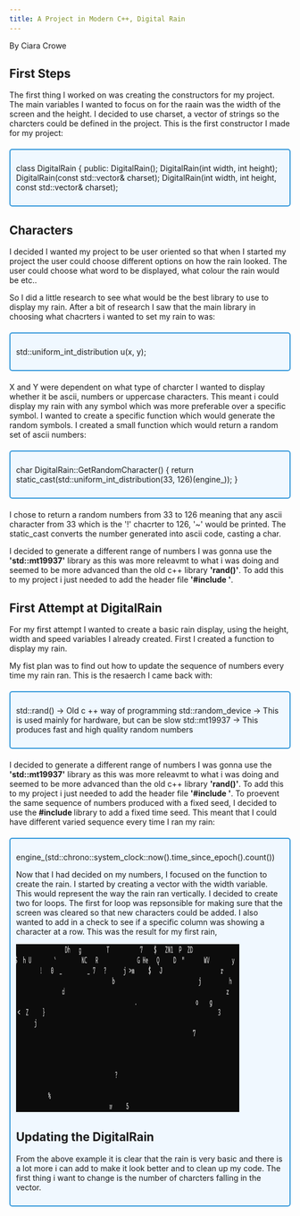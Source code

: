 ```yaml
---
title: A Project in Modern C++, Digital Rain
---
```


By Ciara Crowe

## First Steps
The first thing I worked on was creating the constructors for my project. The main variables I wanted to focus on for the raain was the width of the screen and the height. I decided to use charset, a vector of strings so the charcters could be defined in the project. This is the first constructor I made for my project:

<div style="border: 2px solid #3498db; padding: 10px; border-radius: 5px; background-color: #f0f8ff; margin: 20px 0;">
    <p>
 class DigitalRain
{
  public:
	  DigitalRain();
	  DigitalRain(int width, int height);
	  DigitalRain(const std::vector<std::string>& charset);
	  DigitalRain(int width, int height, const std::vector<std::string>& charset);
    </p>
</div>


## Characters

I decided I wanted my project to be user oriented so that when I started my project the user could choose different options on how the rain looked. The user could choose what word to be displayed, what colour the rain would be etc..

So I did a little research to see what would be the best library to use to display my rain. 
After a bit of research I saw that the main library in choosing what chacrters i wanted to set my rain to was: 

<div style="border: 2px solid #3498db; padding: 10px; border-radius: 5px; background-color: #f0f8ff; margin: 20px 0;">
    <p>
        std::uniform_int_distribution <int> u(x, y);
    </p>
</div>






X and Y were dependent on what type of charcter I wanted to display whether it be ascii, numbers or uppercase characters. This meant i could display my rain with any symbol which was more preferable over a specific symbol. 
I wanted to create a specific function which would generate the random symbols. I created a small function which would return a random set of ascii numbers: 




<div style="border: 2px solid #3498db; padding: 10px; border-radius: 5px; background-color: #f0f8ff; margin: 20px 0;">
    
char DigitalRain::GetRandomCharacter()
{
    return static_cast<char>(std::uniform_int_distribution<int>(33, 126)(engine_));
}
    
</div>




I chose to return a random numbers from 33 to 126 meaning that any ascii character from 33 which is the '!' chacrter to 126, '~' would be printed. The static_cast converts the number generated into ascii code, casting a char. 




I decided to generate a different range of numbers I was gonna use the **'std::mt19937'** library as this was more releavmt to what i was doing and seemed to be more advanced than the old c++ library **'rand()'**. To add this to my project i just needed to add the header file **'#include <random>'**. 


## First Attempt at DigitalRain

For my first attempt I wanted to create a basic rain display, using the height, width and speed variables I already created. First I created a function to display my rain. 

My fist plan was to find out how to update the sequence of numbers every time my rain ran. This is the resaerch I came back with:

<div style="border: 2px solid #3498db; padding: 10px; border-radius: 5px; background-color: #f0f8ff; margin: 20px 0;">
    
std::rand() -> Old c ++ way of programming
std::random_device -> This is used mainly for hardware, but can be slow
std::mt19937 -> This produces fast and high quality random numbers
    
</div>


I decided to generate a different range of numbers I was gonna use the **'std::mt19937'** library as this was more releavmt to what i was doing and seemed to be more advanced than the old c++ library **'rand()'**. To add this to my project i just needed to add the header file **'#include <random>'**. To proevent the same sequence of numbers produced with a fixed seed, I decided to use the **#include <chrono>** library to add a fixed time seed. This meant that I could have different varied sequence every time I ran my rain: 

<div style="border: 2px solid #3498db; padding: 10px; border-radius: 5px; background-color: #f0f8ff; margin: 20px 0;">
    
engine_(std::chrono::system_clock::now().time_since_epoch().count())
    </pre>


Now that I had decided on my numbers, I focused on the function to create the rain. I started by creating a vector with the width variable. This would represent the way the rain ran vertically. I decided to create two for loops. The first for loop was repsonsible for making sure that the screen was cleared so that new characters could be added. I also wanted to add in a check to see if a specific column was showing a character at a row. This was the result for my first rain,




<img src="https://raw.githubusercontent.com/CiaraC03/DigitalRain/main/docs/assets/images/image6.png" width="400" height="300">




## Updating the DigitalRain
From the above example it is clear that the rain is very basic and there is a lot more i can add to make it look better and to clean up my code. The first thing i want to change is the number of charcters falling in the vector. 
